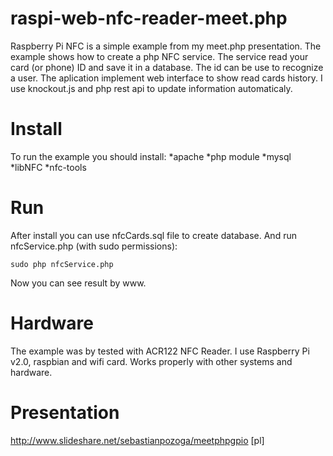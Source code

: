 raspi-web-nfc-reader-meet.php
=============================

Raspberry Pi NFC is a simple example from my meet.php presentation. The example shows how to create a php NFC service.
The service read your card (or phone) ID and save it in a database. The id can be use to recognize a user.
The aplication implement web interface to show read cards history. I use knockout.js and php rest api to update information automaticaly.

Install
=======

To run the example you should install:
*apache
*php module
*mysql
*libNFC
*nfc-tools

Run
===

After install you can use nfcCards.sql file to create database. And run nfcService.php (with sudo permissions):

```
sudo php nfcService.php
```

Now you can see result by www.

Hardware
========

The example was by tested with ACR122 NFC Reader. I use Raspberry Pi v2.0, raspbian and wifi card. Works properly with other systems and hardware.

Presentation
============

http://www.slideshare.net/sebastianpozoga/meetphpgpio [pl]
